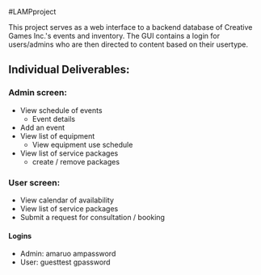 #LAMPproject

This project serves as a web interface to a backend database of Creative Games Inc.'s events and inventory.
The GUI contains a login for users/admins who are then directed to content based on their usertype.


## Individual Deliverables:

### Admin screen:
* View schedule of events
  * Event details
* Add an event
* View list of equipment
  * View equipment use schedule
* View list of service packages
  * create / remove packages
  
### User screen:
* View calendar of availability
* View list of service packages
* Submit a request for consultation / booking


#### Logins
* Admin: amaruo ampassword
* User: guesttest gpassword
